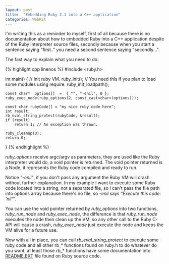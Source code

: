 ```yaml
---
layout: post
title:  "Embedding Ruby 2.1 into a C++ application"
categories: WebKit
---
```


I'm writing this as a reminder to myself, first of all  because there is no documentation about how to embedded Ruby into a C++ application despite of the Ruby interpreter source files, secondly because when you start a sentence saying "first.." you need a second sentence saying "secondly...".

The fast way to explain what you need to do:

{% highlight cpp linenos %}
#include <ruby.h>

int main()
{
    // Init ruby VM.
    ruby_init();
    // You need this if you plan to load some modules using require.
    ruby_init_loadpath();

    const char*  options[]  =  { "", "-enil", 0 };
    ruby_exec_node(ruby_options(2, const_cast<char>(options)));

    const char rubyCode[] = "my nice ruby code here";
    int result;
    rb_eval_string_protect(rubyCode, &result);
    if (result)
        return 1; // An exception was thrown.

    ruby_cleanup(0);
    return 0;
}
{% endhighlight %}

<em>ruby_options</em> receive argc/argv as parameters, they are used like the Ruby interpreter would do, a void pointer is returned. The void pointer returned is a Node, it represents the Ruby code compiled and ready to run.

Notice <em>"-enil"</em>, if you don't pass any argument the Ruby VM will crash without further explanation. In my example I want to execute some Ruby code located into a string, not a separated file, so I can't pass the file path into options array because there's no file, so <em>-enil</em> says <em>"Execute this code: 'nil'"</em>.

You can use the void pointer returned by <em>ruby_options</em> into two functions, <em>ruby_run_node</em> and <em>ruby_exec_node</em>, the difference is that <em>ruby_run_node</em> executes the node then clean up the VM, so any other call to the Ruby C-API will cause a crash, <em>ruby_exec_node</em> just execute the node and keeps the VM alive for a future use.

Now with all in place, you can call <em>rb_eval_string_protect</em> to execute some ruby code and all other rb_* functions found on ruby.h to do whatever do you want, at least those rb_* functions have some documentation into <a href="https://github.com/ruby/ruby/blob/trunk/README.EXT">README.EXT</a> file found on Ruby source code.